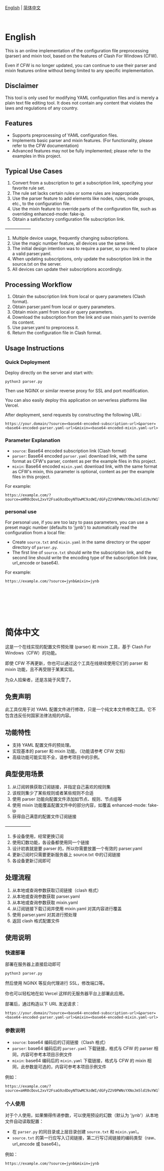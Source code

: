 [English](#english) | [简体中文](#%E7%AE%80%E4%BD%93%E4%B8%AD%E6%96%87)

<br>

# English

This is an online implementation of the configuration file preprocessing (parser) and mixin tool, based on the features of Clash For Windows (CFW).

Even if CFW is no longer updated, you can continue to use their parser and mixin features online without being limited to any specific implementation.

## Disclaimer

This tool is only used for modifying YAML configuration files and is merely a plain text file editing tool. It does not contain any content that violates the laws and regulations of any country.

## Features

- Supports preprocessing of YAML configuration files.
- Implements basic parser and mixin features. (For functionality, please refer to the CFW documentation)
- Advanced features may not be fully implemented; please refer to the examples in this project.

## Typical Use Cases

1. Convert from a subscription to get a subscription link, specifying your favorite rule set.
2. The rule set lacks certain rules or some rules are inappropriate.
3. Use the parser feature to add elements like nodes, rules, node groups, etc., to the configuration file.
4. Use the mixin feature to override parts of the configuration file, such as overriding enhanced-mode: fake-ip.
5. Obtain a satisfactory configuration file subscription link.

——————

1. Multiple device usage, frequently changing subscriptions.
2. Use the magic number feature, all devices use the same link.
3. The initial design intention was to require a parser, so you need to place a valid parser.yaml.
4. When updating subscriptions, only update the subscription link in the source.txt on the server.
5. All devices can update their subscriptions accordingly.

## Processing Workflow

1. Obtain the subscription link from local or query parameters (Clash format).
2. Obtain parser.yaml from local or query parameters.
3. Obtain mixin.yaml from local or query parameters.
4. Download the subscription from the link and use mixin.yaml to override its content.
5. Use parser.yaml to preprocess it.
6. Return the configuration file in Clash format.

## Usage Instructions

### Quick Deployment

Deploy directly on the server and start with:

`
python3 parser.py
`


Then use NGINX or similar reverse proxy for SSL and port modification.

You can also easily deploy this application on serverless platforms like Vercel.

After deployment, send requests by constructing the following URL:

```
https://your.domain/?source=<base64-encoded-subscription-url>&parser=<base64-encoded-parser.yaml-url>&mixin=<base64-encoded-mixin.yaml-url>
```

### Parameter Explanation

- `source`: Base64 encoded subscription link (Clash format)
- `parser`: Base64 encoded `parser.yaml` download link, with the same format as CFW's parser, content as per the example files in this project.
- `mixin`: Base64 encoded `mixin.yaml` download link, with the same format as CFW's mixin, this parameter is optional, content as per the example files in this project.

For example:

```
https://example.com/?source=aHR0cDovL2xvY2FsaG9zdDoyNTUwMC9zdWI/dGFyZ2V0PWNsYXNoJm5ld19uYW1lPXRydWUmdXJsPXRlc3QmaW5zZXJ0PWZhbHNlJmNvbmZpZz1odHRwcyUzQSUyRiUyRnJhdy5naXRodWJ1c2VyY29udGVudC5jb20lMkZBQ0w0U1NSJTJGQUNMNFNTUiUyRm1hc3RlciUyRkNsYXNoJTJGY29uZmlnJTJGQUNMNFNTUl9PbmxpbmUuaW5p&parser=aHR0cHM6Ly9leGFtcGxlLmNvbS9wYXJzZXIueWFtbA==&mixin=aHR0cHM6Ly9leGFtcGxlLmNvbS9taXhpbi55YW1s
```


### personal use

For personal use, if you are too lazy to pass parameters, you can use a preset magic number (defaults to 'jynb') to automatically read the configuration from a local file:

- Create `source.txt` and `mixin.yaml` in the same directory or the upper directory of `parser.py`.
- The first line of `source.txt` should write the subscription link, and the second line should write the encoding type of the subscription link (raw, url_encode or base64).

For example:

```
https://example.com/?source=jynb&mixin=jynb
```



<br>
<br>
<br>
<br>
<br>





# 简体中文

这是一个在线实现的配置文件预处理 (parser) 和 mixin 工具，基于 Clash For Windows（CFW）的功能。

即使 CFW 不再更新，你也可以通过这个工具在线继续使用它们的 parser 和 mixin 功能，且不再受限于某某实现。

为众人拾柴者，还是冻毙于风雪了。

## 免责声明

此工具仅用于对 YAML 配置文件进行修改，只是一个纯文本文件修改工具。它不包含违反任何国家法律法规的内容。

## 功能特性

- 支持 YAML 配置文件的预处理。
- 实现基本的 parser 和 mixin 功能。（功能请参考 CFW 文档）
- 高级功能可能实现不全，请参考项目中的示例。

## 典型使用场景

1. 从订阅转换获取订阅链接，并指定自己喜欢的规则集
2. 该规则集少了某些规则或者某些规则不合适
3. 使用 parser 功能向配置文件添加如节点、规则、节点组等
4. 使用 mixin 功能覆盖配置文件中的部分内容，如覆盖 enhanced-mode: fake-ip
5. 获得自己满意的配置文件订阅链接

——————

1. 多设备使用，经常更换订阅
2. 使用幻数功能，各设备都使用同一个链接
3. 设计初衷就是要 parser 的，所以你需要放置一个有效的 parser.yaml
4. 更新订阅时只需要更新服务器上 source.txt 中的订阅链接
5. 各设备更新订阅即可

## 处理流程

1. 从本地或查询参数获取订阅链接（clash 格式）
2. 从本地或查询参数获取 parser.yaml
3. 从本地或查询参数获取 mixin.yaml
4. 从订阅链接下载订阅并使用 mixin.yaml 对其内容进行覆盖
5. 使用 parser.yaml 对其进行预处理
6. 返回 clash 格式配置文件

## 使用说明

### 快速部署

部署在服务器上直接启动即可

```
python3 parser.py
```

然后使用 NGINX 等反向代理进行 SSL，修改端口等。



你也可以轻松地在如 Vercel 这样的无服务器平台上部署此应用。

部署后，通过构造以下 URL 发送请求：

```
https://your.domain/?source=<base64-encoded-subscription-url>&parser=<base64-encoded-parser.yaml-url>&mixin=<base64-encoded-mixin.yaml-url>
```

### 参数说明

- `source`: base64 编码后的订阅链接（Clash 格式）
- `parser`: base64 编码后的 `parser.yaml` 下载链接，格式与 CFW 的 parser 相同，内容可参考本项目示例文件
- `mixin`: base64 编码后的 `mixin.yaml` 下载链接，格式与 CFW 的 mixin 相同，此参数是可选的，内容可参考本项目示例文件

例如：

```
https://example.com/?source=aHR0cDovL2xvY2FsaG9zdDoyNTUwMC9zdWI/dGFyZ2V0PWNsYXNoJm5ld19uYW1lPXRydWUmdXJsPXRlc3QmaW5zZXJ0PWZhbHNlJmNvbmZpZz1odHRwcyUzQSUyRiUyRnJhdy5naXRodWJ1c2VyY29udGVudC5jb20lMkZBQ0w0U1NSJTJGQUNMNFNTUiUyRm1hc3RlciUyRkNsYXNoJTJGY29uZmlnJTJGQUNMNFNTUl9PbmxpbmUuaW5p&parser=aHR0cHM6Ly9leGFtcGxlLmNvbS9wYXJzZXIueWFtbA==&mixin=aHR0cHM6Ly9leGFtcGxlLmNvbS9taXhpbi55YW1s
```

### 个人使用

对于个人使用，如果懒得传递参数，可以使用预设的幻数（默认为 'jynb'）从本地文件自动读取配置：

- 在 `parser.py` 的同目录或上层目录创建 `source.txt` 和 `mixin.yaml`。
- `source.txt` 的第一行应写入订阅链接，第二行写订阅链接的编码类型（raw、url_encode 或 base64）。

例如：

```
https://example.com/?source=jynb&mixin=jynb
```


